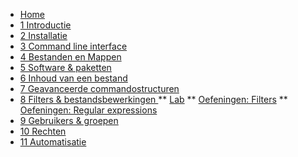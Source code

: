 <!-- docs/_sidebar.md -->
* [Home](./be-nl/)
* [1 Introductie](./be-nl/01_introduction/01_course.md)
* [2 Installatie](./be-nl/02_installation/01_course.md)
* [3 Command line interface](./be-nl/03_commandline/01_course.md)
* [4 Bestanden en Mappen](./be-nl/04_filesandfolders/01_course.md)
* [5 Software & paketten](./be-nl/05_software/01_course.md)
* [6 Inhoud van een bestand](./be-nl/06_filecontents/01_course.md)
* [7 Geavanceerde commandostructuren](./be-nl/07_advancedcommands/01_course.md)
* [8 Filters & bestandsbewerkingen ](./be-nl/08_filters/01_course.md)
  ** [Lab](./be-nl/08_filters/02_lab.md)
  ** [Oefeningen: Filters](./be-nl/08_filters/exercises/filters/99_exercises.md)
  ** [Oefeningen: Regular expressions](./be-nl/08_filters/exercises/regular_expressions/99_exercises.md)
* [9 Gebruikers & groepen](./be-nl/09_usersandgroups/01_course.md)
* [10 Rechten](./be-nl/10_permissions/01_course.md)
* [11 Automatisatie](./be-nl/11_automation/01_course.md)
